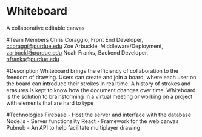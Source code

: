 # Whiteboard
A collaborative editable canvas

#Team Members
Chris Coraggio, Front End Developer, ccoraggi@purdue.edu
Zoe Arbuckle, Middleware/Deployment, zarbuckl@purdue.edu
Noah Franks, Backend Developer, nfranks@purdue.edu

#Description
Whiteboard brings the efficiency of collaboration to the freedom of drawing. Users can create and join a board, where each user on the board can introduce their strokes in real time. A history of strokes and erasures is kept to know how the document changes over time. Whiteboard is the solution to brainstorming in a virtual meeting or working on a project with elements that are hard to type

#Technologies
Firebase - Host the server and interface with the database
Node.js - Server functionality
React - Framework for the web canvas
Pubnub - An API to help facilitate multiplayer drawing
